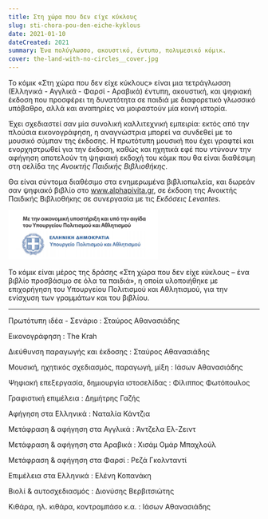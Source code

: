 ```yaml
---
title: Στη χώρα που δεν είχε κύκλους
slug: sti-chora-pou-den-eiche-kyklous
date: 2021-01-10
dateCreated: 2021
summary: Ένα πολύγλωσσο, ακουστικό, έντυπο, πολυμεσικό κόμικ.
cover: the-land-with-no-circles__cover.jpg
---
```


Το κόμικ «Στη χώρα που δεν είχε κύκλους» είναι μια τετράγλωσση (Ελληνικά - Αγγλικά - Φαρσί - Αραβικά) έντυπη, ακουστική, και  ψηφιακή έκδοση που προσφέρει τη δυνατότητα σε παιδιά με διαφορετικό γλωσσικό υπόβαθρο, αλλά και αναπηρίες να μοιραστούν μία κοινή ιστορία.

Έχει σχεδιαστεί σαν μία συνολική καλλιτεχνική εμπειρία: εκτός από την πλούσια εικονογράφηση, η αναγνώστρια μπορεί να συνδεθεί με το μουσικό σύμπαν της έκδοσης. Η πρωτότυπη μουσική που έχει γραφτεί και ενορχηστρωθεί για την έκδοση, καθώς και ηχητικά εφέ που ντύνουν την αφήγηση αποτελούν τη ψηφιακή εκδοχή του κόμικ που θα είναι διαθέσιμη στη σελίδα της *Ανοικτής Παιδικής Βιβλιοθήκης*.

Θα είναι σύντομα διαθέσιμο στα ενημερωμένα βιβλιοπωλεία, και δωρεάν σαν ψηφιακό βιβλίο στο www.alphapivita.gr, σε έκδοση της Ανοικτής Παιδικής Βιβλιοθήκης σε συνεργασία με τις *Εκδόσεις Levantes*.

<img src="./logo_Ministry-of-Culture.png" alt="Με την οικονομική υποστήριξη του Υπουργείου Πολιτισμού και Αθλητισμού." width="300" />

Το κόμικ είναι μέρος της δράσης «Στη χώρα που δεν είχε κύκλους – ένα βιβλίο προσβάσιμο σε όλα τα παιδιά», η οποία υλοποιήθηκε με επιχορήγηση του Υπουργείου Πολιτισμού και Αθλητισμού, για την ενίσχυση των γραμμάτων και του βιβλίου.

***

Πρωτότυπη ιδέα - Σενάριο
: Σταύρος Αθανασιάδης

Εικονογράφηση
: The Krah

Διεύθυνση παραγωγής και έκδοσης
: Σταύρος Αθανασιάδης

Μουσική, ηχητικός σχεδιασμός, παραγωγή, μίξη
: Ιάσων Αθανασιάδης

Ψηφιακή επεξεργασία, δημιουργία ιστοσελίδας
: Φίλιππος Φωτόπουλος

Γραφιστική επιμέλεια
: Δημήτρης Γαζής

Αφήγηση στα Ελληνικά
: Ναταλία Κάντζια

Μετάφραση & αφήγηση στα Αγγλικά
: Άντζελα Ελ-Ζειντ

Μετάφραση & αφήγηση στα Αραβικά
: Χισάμ Ομάρ Μπαχλούλ

Μετάφραση & αφήγηση στα Φαρσί
: Ρεζά Γκολνταντί

Επιμέλεια στα Ελληνικά
: Ελένη Κοπανάκη

Βιολί & αυτοσχεδιασμός
: Διονύσης Βερβιτσιώτης

Κιθάρα, ηλ. κιθάρα, κοντραμπάσο κ.α.
: Ιάσων Αθανασιάδης